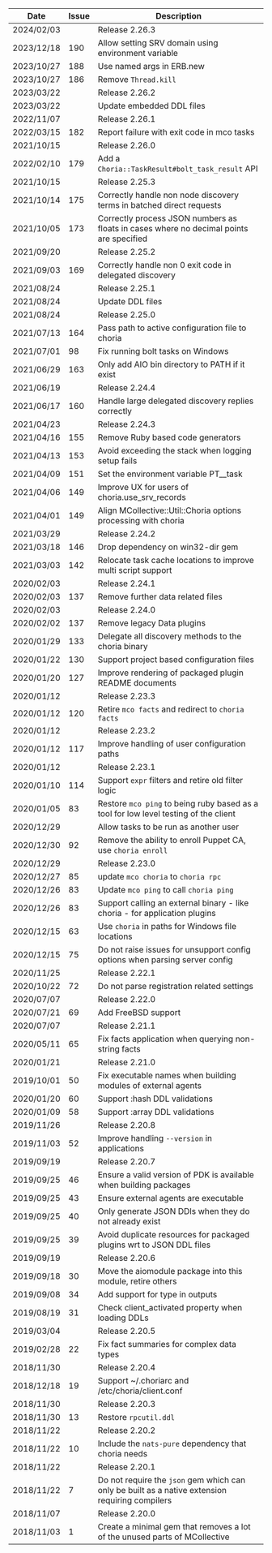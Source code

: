 |Date      |Issue |Description                                                                                              |
|----------|------|---------------------------------------------------------------------------------------------------------|
|2024/02/03|      |Release 2.26.3                                                                                           |
|2023/12/18|190   |Allow setting SRV domain using environment variable                                                      |
|2023/10/27|188   |Use named args in ERB.new                                                                                |
|2023/10/27|186   |Remove `Thread.kill`                                                                                     |
|2023/03/22|      |Release 2.26.2                                                                                           |
|2023/03/22|      |Update embedded DDL files                                                                                |
|2022/11/07|      |Release 2.26.1                                                                                           |
|2022/03/15|182   |Report failure with exit code in mco tasks                                                               |
|2021/10/15|      |Release 2.26.0                                                                                           |
|2022/02/10|179   |Add a `Choria::TaskResult#bolt_task_result` API                                                          |
|2021/10/15|      |Release 2.25.3                                                                                           |
|2021/10/14|175   |Correctly handle non node discovery terms in batched direct requests                                     |
|2021/10/05|173   |Correctly process JSON numbers as floats in cases where no decimal points are specified                  |
|2021/09/20|      |Release 2.25.2                                                                                           |
|2021/09/03|169   |Correctly handle non 0 exit code in delegated discovery                                                  |
|2021/08/24|      |Release 2.25.1                                                                                           |
|2021/08/24|      |Update DDL files                                                                                         |
|2021/08/24|      |Release 2.25.0                                                                                           |
|2021/07/13|164   |Pass path to active configuration file to choria                                                         |
|2021/07/01|98    |Fix running bolt tasks on Windows                                                                        |
|2021/06/29|163   |Only add AIO bin directory to PATH if it exist                                                           |
|2021/06/19|      |Release 2.24.4                                                                                           |
|2021/06/17|160   |Handle large delegated discovery replies correctly                                                       |
|2021/04/23|      |Release 2.24.3                                                                                           |
|2021/04/16|155   |Remove Ruby based code generators                                                                        |
|2021/04/13|153   |Avoid exceeding the stack when logging setup fails                                                       |
|2021/04/09|151   |Set the environment variable PT__task                                                                    |
|2021/04/06|149   |Improve UX for users of choria.use_srv_records                                                           |
|2021/04/01|149   |Align MCollective::Util::Choria options processing with choria                                           |
|2021/03/29|      |Release 2.24.2                                                                                           |
|2021/03/18|146   |Drop dependency on win32-dir gem                                                                         |
|2021/03/03|142   |Relocate task cache locations to improve multi script support                                            |
|2020/02/03|      |Release 2.24.1                                                                                           |
|2020/02/03|137   |Remove further data related files                                                                        |
|2020/02/03|      |Release 2.24.0                                                                                           |
|2020/02/02|137   |Remove legacy Data plugins                                                                               |
|2020/01/29|133   |Delegate all discovery methods to the choria binary                                                      |
|2020/01/22|130   |Support project based configuration files                                                                |
|2020/01/20|127   |Improve rendering of packaged plugin README documents                                                    |
|2020/01/12|      |Release 2.23.3                                                                                           |
|2020/01/12|120   |Retire `mco facts` and redirect to `choria facts`                                                        |
|2020/01/12|      |Release 2.23.2                                                                                           |
|2020/01/12|117   |Improve handling of user configuration paths                                                             |
|2020/01/12|      |Release 2.23.1                                                                                           |
|2020/01/10|114   |Support `expr` filters and retire old filter logic                                                       |
|2020/01/05|83    |Restore `mco ping` to being ruby based as a tool for low level testing of the client                     |
|2020/12/29|      |Allow tasks to be run as another user                                                                    |
|2020/12/30|92    |Remove the ability to enroll Puppet CA, use `choria enroll`                                              |
|2020/12/29|      |Release 2.23.0                                                                                           |
|2020/12/27|85    |update `mco choria` to `choria rpc`                                                                      |
|2020/12/26|83    |Update `mco ping` to call `choria ping`                                                                  |
|2020/12/26|83    |Support calling an external binary - like choria - for application plugins                               |
|2020/12/15|63    |Use `choria` in paths for Windows file locations                                                         |
|2020/12/15|75    |Do not raise issues for unsupport config options when parsing server config                              |
|2020/11/25|      |Release 2.22.1                                                                                           |
|2020/10/22|72    |Do not parse registration related settings                                                               |
|2020/07/07|      |Release 2.22.0                                                                                           |
|2020/07/21|69    |Add FreeBSD support                                                                                      |
|2020/07/07|      |Release 2.21.1                                                                                           |
|2020/05/11|65    |Fix facts application when querying non-string facts                                                     |
|2020/01/21|      |Release 2.21.0                                                                                           |
|2019/10/01|50    |Fix executable names when building modules of external agents                                            |
|2020/01/20|60    |Support :hash DDL validations                                                                            |
|2020/01/09|58    |Support :array DDL validations                                                                           |
|2019/11/26|      |Release 2.20.8                                                                                           |
|2019/11/03|52    |Improve handling `--version` in applications                                                             |
|2019/09/19|      |Release 2.20.7                                                                                           |
|2019/09/25|46    |Ensure a valid version of PDK is available when building packages                                        |
|2019/09/25|43    |Ensure external agents are executable                                                                    |
|2019/09/25|40    |Only generate JSON DDls when they do not already exist                                                   |
|2019/09/25|39    |Avoid duplicate resources for packaged plugins wrt to JSON DDL files                                     |
|2019/09/19|      |Release 2.20.6                                                                                           |
|2019/09/18|30    |Move the aiomodule package into this module, retire others                                               |
|2019/09/08|34    |Add support for type in outputs                                                                          |
|2019/08/19|31    |Check client_activated property when loading DDLs                                                        |
|2019/03/04|      |Release 2.20.5                                                                                           |
|2019/02/28|22    |Fix fact summaries for complex data types                                                                |
|2018/11/30|      |Release 2.20.4                                                                                           |
|2018/12/18|19    |Support ~/.choriarc and /etc/choria/client.conf                                                          |
|2018/11/30|      |Release 2.20.3                                                                                           |
|2018/11/30|13    |Restore `rpcutil.ddl`                                                                                    |
|2018/11/22|      |Release 2.20.2                                                                                           |
|2018/11/22|10    |Include the `nats-pure` dependency that choria needs                                                     |
|2018/11/22|      |Release 2.20.1                                                                                           |
|2018/11/22|7     |Do not require the `json` gem which can only be built as a native extension requiring compilers          |
|2018/11/07|      |Release 2.20.0                                                                                           |
|2018/11/03|1     |Create a minimal gem that removes a lot of the unused parts of MCollective                               |
